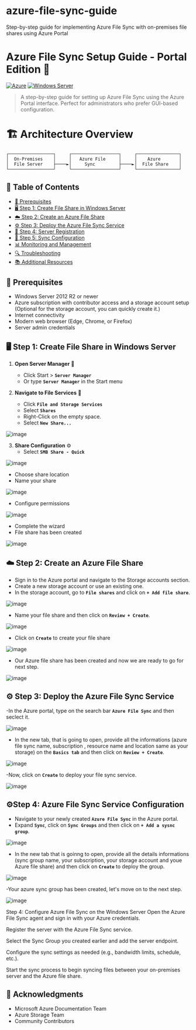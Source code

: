 # azure-file-sync-guide
Step-by-step guide for implementing Azure File Sync with on-premises file shares using Azure Portal

# Azure File Sync Setup Guide - Portal Edition 🔄

[![Azure](https://img.shields.io/badge/Azure-0089D6?style=flat-square&logo=microsoft-azure&logoColor=white)](https://azure.microsoft.com/)
[![Windows Server](https://img.shields.io/badge/Windows%20Server-0078D6?style=flat-square&logo=windows&logoColor=white)](https://www.microsoft.com/windows-server)


> A step-by-step guide for setting up Azure File Sync using the Azure Portal interface. Perfect for administrators who prefer GUI-based configuration.

#  🏗 Architecture Overview

```plaintext
┌─────────────────┐     ┌──────────────────┐     ┌────────────────┐
│  On-Premises    │     │   Azure File     │     │    Azure       │
│  File Server    ├────►│     Sync         ├────►│  File Share    │
└─────────────────┘     └──────────────────┘     └────────────────┘
```

## 📑 Table of Contents

- [🔧 Prerequisites](#prerequisites)
- [🖥️ Step 1: Create File Share in Windows Server](#step-1-create-file-share-in-windows-server)
- [☁️ Step 2: Create an Azure File Share](#step-2-create-an-azure-file-share)
- [⚙️ Step 3: Deploy the Azure File Sync Service](#deploy-the-azure-file-sync-service)
- [📝 Step 4: Server Registration](#step-4-server-registration)
- [🔄 Step 5: Sync Configuration](#step-5-sync-configuration)
- [📊 Monitoring and Management](#monitoring-and-management)
- [🔍 Troubleshooting](#troubleshooting)
- [📚 Additional Resources](#additional-resources)

## 🔧 Prerequisites

- Windows Server 2012 R2 or newer
- Azure subscription with contributor access and a storage account setup (Optional for the storage account, you can quickly create it.)
- Internet connectivity
- Modern web browser (Edge, Chrome, or Firefox)
- Server admin credentials

## 🖥️ Step 1: Create File Share in Windows Server

1. **Open Server Manager** 🚀
   - Click Start > **`Server Manager`**
   - Or type **`Server Manager`** in the Start menu

2. **Navigate to File Services** 📂
   - Click **`File and Storage Services`**
   - Select **`Shares`**
   - Right-Click on the empty space.
   - Select **`New Share...`**
  
![image](https://github.com/user-attachments/assets/0b3c7210-194a-477a-a2f8-e1691236e623)


3. **Share Configuration** ⚙️
   - Select **`SMB Share - Quick`**

![image](https://github.com/user-attachments/assets/5bd7878e-dd45-4cff-8049-3a76cfad2ab1)

   - Choose share location
   - Name your share

     
![image](https://github.com/user-attachments/assets/3a8a7f70-17de-4e3a-9303-0afa05175443)

     
   - Configure permissions


![image](https://github.com/user-attachments/assets/bb576a2e-2d61-43b3-bc2c-71a078d76e66)

   - Complete the wizard
   - File share has been created

![image](https://github.com/user-attachments/assets/1e111799-6f84-4380-8269-705cbc041235)


## ☁️ Step 2: Create an Azure File Share

  - Sign in to the Azure portal and navigate to the Storage accounts section.
  - Create a new storage account or use an existing one.
  - In the storage account, go to **`File shares`** and click on **`+ Add file share`**.


![image](https://github.com/user-attachments/assets/f3c253d1-dc74-4805-b480-002c2215a70b)


  - Name your file share and then click on **`Review + Create`**.


![image](https://github.com/user-attachments/assets/9143c7fa-2cc2-491d-bda2-837119a841f5)

  - Click on **`Create`** to create your file share

![image](https://github.com/user-attachments/assets/6ef60c8a-b3b1-4071-aca0-7e18f0f2b3ed)

  - Our Azure file share has been created and now we are ready to go for next step.

![image](https://github.com/user-attachments/assets/7d2c51b5-c3bd-4f28-85d5-80179ef99bc2)


## ⚙️ Step 3:  Deploy the Azure File Sync Service


   -In the Azure portal, type on the search bar **`Azure File Sync`** and then seclect it.

![image](https://github.com/user-attachments/assets/63fc5ce8-57be-44cd-a359-32b6a65f2eca)


  - In the new tab, that is going to open, provide all the informations (azure file sync name, subscription , resource name and location same as your storage) on the **`Basics tab`** and then click on **`Review + Create`**.


![image](https://github.com/user-attachments/assets/e4b9581a-9d27-41bb-bde3-b62dd9ddec60)


  -Now, click on **`Create`**  to deploy your file sync service.


![image](https://github.com/user-attachments/assets/e2c9b6b7-b169-48c6-ad5f-cf9434c1d2ca)


## ⚙️Step 4: Azure File Sync Service Configuration

  - Navigate to your newly created **`Azure File Sync`** in the Azure portal.
  - Expand **`Sync`**, click on **`Sync Groups`** and then click on **`+ Add a sysnc group`**.


![image](https://github.com/user-attachments/assets/37591d8b-6b6d-4dbd-835b-5a6d8fcf315e)


  - In the new tab that is goinng to open, provide all the details informations (sync group name, your subscription, your storage account and youe Azure file share) and then click on **`Create`** to deploy the group.


![image](https://github.com/user-attachments/assets/8e43bc61-2630-47c0-a3d3-d08197455a85)


 -Your azure sync group has been created, let's move on to the next step.


![image](https://github.com/user-attachments/assets/211e04f4-a235-4e64-b31f-471ff1c8ac2e)



Step 4: Configure Azure File Sync on the Windows Server
Open the Azure File Sync agent and sign in with your Azure credentials.

Register the server with the Azure File Sync service.

Select the Sync Group you created earlier and add the server endpoint.

Configure the sync settings as needed (e.g., bandwidth limits, schedule, etc.).

Start the sync process to begin syncing files between your on-premises server and the Azure file share.

## 🙏 Acknowledgments

- Microsoft Azure Documentation Team
- Azure Storage Team
- Community Contributors
